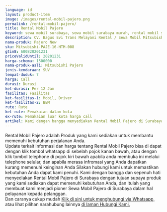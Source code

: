 ```yaml
---
language: id
layout: product-item
image: /images/rental-mobil-pajero.png
permalink: /rental-mobil-pajero/
title: Rental Mobil Pajero
keyword: sewa mobil surabaya, sewa mobil surabaya murah, rental mobil surabaya, rental mobil surabaya murah, bagusevitrans, CV. Bagus Evi Trans, bagusevitrans.com, sewa mobil di surabaya, rental mobil di surabaya
description: CV. Bagus Evi Trans Melayani Rental / Sewa Mobil Mitsubishi Pajero di Surabaya paling Murah dan terpercaya di Jawa timur Hubungi kami Call/WA di 081357754513
nama-produk: Pajero New
sku: Mitsubishi-PAJE-16-HTM-008
gtin8: 600820201231
priceValidUntil: 20201231 
harga-schema: 1500000
nama-produk-asli: Mitsubishi Pajero
jenis-kendaraan: SUV
tempat-duduk: 7
harga: Call
durasi: Durasi
ket-durasi: Per 12 Jam
fasilitas: Fasilitas
ket-fasilitas-1: Mobil, Driver
ket-fasilitas-2: BBM
rute: Rute
ket-rute: Pemakaian dalam kota
ex-rute: Pemakaian luar kota harga call
artikel: Kami dengan bangga menyediakan Rental Mobil Pajero di Surabaya dengan tujuan supaya produk yang kami sediakan dapat memenuhi kebutuhan Anda, dan kami adalah pioner Sewa Mobil Pajero di Surabaya yang menggunakan teknologi online serta dalam hal pelayanan kepada pelanggan.
---
```

Rental Mobil Pajero adalah Produk yang kami sediakan untuk membantu memenuhi kebutuhan perjalanan Anda.<br>Update terkait informasi dan harga tentang Rental Mobil Pajero bisa di dapat dengan klik tombol whatsapp di sebelah pojok kanan bawah, atau dengan klik tombol telephone di pojok kiri bawah apabila anda membuka ini melalui telephone selular, dan apabila merasa infromasi yang Anda dapatkan kurang memenuhi keinginan Anda Silakan hubungi kami untuk memastikan kebutuhan Anda dapat kami penuhi. Kami dengan bangga dan sepenuh hati menyediakan Rental Mobil Pajero di Surabaya dengan tujuan supaya produk yang kami sediakan dapat memenuhi kebutuhan Anda, dan itulah yang membuat kami menjadi pioner Sewa Mobil Pajero di Surabaya dalam hal pelayanan kepada pelanggan.<br>
Dan caranya cukup mudah <a href="https://web.whatsapp.com/send?phone=6281357754513&text=Hallo,%20CS%20bagusevitrans.com">Klik di sini untuk menghubungi via Whatsapp,</a> atau lihat pilihan narahubung lainnya <a href="/kontak-kami/">di laman Hubungi Kami.</a>